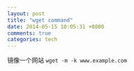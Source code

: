 ```yaml
---
layout: post
title: "wget command"
date: 2014-05-15 10:05:31 +0800
comments: true
categories: tech
---
```

镜像一个网站
` wget -m -k www.example.com `

